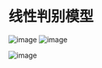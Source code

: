 # 线性判别模型

![image](https://user-images.githubusercontent.com/54904760/210576311-08adbd39-a904-46dc-8565-4f7b9d658cb4.png)
![image](https://user-images.githubusercontent.com/54904760/210576351-53654b21-cad2-4b63-bfe7-ad215baf44d3.png)

![image](https://user-images.githubusercontent.com/54904760/210575940-030ec4ab-0bc8-42df-b18f-f3964b3f68cd.png)
